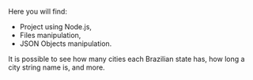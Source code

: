 Here you will find:

- Project using Node.js,
- Files manipulation,
- JSON Objects manipulation.

It is possible to see how many cities each Brazilian state has, how long a city string name is, and more.
